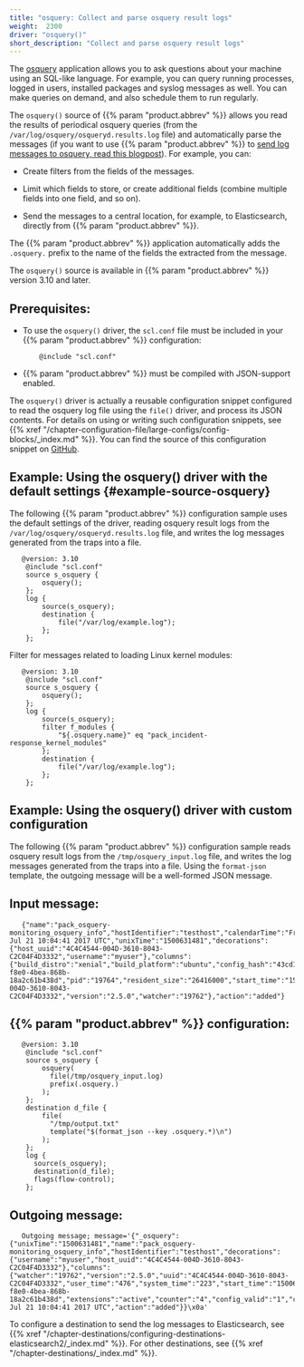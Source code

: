 ```yaml
---
title: "osquery: Collect and parse osquery result logs"
weight:  2300
driver: "osquery()"
short_description: "Collect and parse osquery result logs"
---
```

<!-- DISCLAIMER: This file is based on the syslog-ng Open Source Edition documentation https://github.com/balabit/syslog-ng-ose-guides/commit/2f4a52ee61d1ea9ad27cb4f3168b95408fddfdf2 and is used under the terms of The syslog-ng Open Source Edition Documentation License. The file has been modified by Axoflow. -->

The [osquery](https://osquery.io) application allows you to ask questions about your machine using an SQL-like language. For example, you can query running processes, logged in users, installed packages and syslog messages as well. You can make queries on demand, and also schedule them to run regularly.

The `osquery()` source of {{% param "product.abbrev" %}} allows you read the results of periodical osquery queries (from the `/var/log/osquery/osqueryd.results.log` file) and automatically parse the messages (if you want to use {{% param "product.abbrev" %}} to [send log messages to osquery, read this blogpost](https://syslog-ng.com/blog/endpoint-visibility-and-monitoring-using-osquery-and-syslog-ng/)). For example, you can:

  - Create filters from the fields of the messages.

  - Limit which fields to store, or create additional fields (combine multiple fields into one field, and so on).

  - Send the messages to a central location, for example, to Elasticsearch, directly from {{% param "product.abbrev" %}}.

The {{% param "product.abbrev" %}} application automatically adds the `.osquery.` prefix to the name of the fields the extracted from the message.

The `osquery()` source is available in {{% param "product.abbrev" %}} version 3.10 and later.


## Prerequisites:

  - To use the `osquery()` driver, the `scl.conf` file must be included in your {{% param "product.abbrev" %}} configuration:
    
    ```shell
        @include "scl.conf"
    
    ```

  - {{% param "product.abbrev" %}} must be compiled with JSON-support enabled.


The `osquery()` driver is actually a reusable configuration snippet configured to read the osquery log file using the `file()` driver, and process its JSON contents. For details on using or writing such configuration snippets, see {{% xref "/chapter-configuration-file/large-configs/config-blocks/_index.md" %}}. You can find the source of this configuration snippet on [GitHub](https://github.com/axoflow/axosyslog/blob/master/scl/osquery/plugin.conf).


## Example: Using the osquery() driver with the default settings {#example-source-osquery}

The following {{% param "product.abbrev" %}} configuration sample uses the default settings of the driver, reading osquery result logs from the `/var/log/osquery/osqueryd.results.log` file, and writes the log messages generated from the traps into a file.

```shell
   @version: 3.10
    @include "scl.conf"
    source s_osquery {
        osquery();
    };
    log {
        source(s_osquery);
        destination {
            file("/var/log/example.log");
        };
    };
```

Filter for messages related to loading Linux kernel modules:

```shell
   @version: 3.10
    @include "scl.conf"
    source s_osquery {
        osquery();
    };
    log {
        source(s_osquery);
        filter f_modules {
            "${.osquery.name}" eq "pack_incident-response_kernel_modules"
        };
        destination {
            file("/var/log/example.log");
        };
    };
```



## Example: Using the osquery() driver with custom configuration

The following {{% param "product.abbrev" %}} configuration sample reads osquery result logs from the `/tmp/osquery_input.log` file, and writes the log messages generated from the traps into a file. Using the `format-json` template, the outgoing message will be a well-formed JSON message.


## Input message:

```shell
   {"name":"pack_osquery-monitoring_osquery_info","hostIdentifier":"testhost","calendarTime":"Fri Jul 21 10:04:41 2017 UTC","unixTime":"1500631481","decorations":{"host_uuid":"4C4C4544-004D-3610-8043-C2C04F4D3332","username":"myuser"},"columns":{"build_distro":"xenial","build_platform":"ubuntu","config_hash":"43cd1c6a7d0c283e21e026a53e619b2e582e94ee","config_valid":"1","counter":"4","extensions":"active","instance_id":"d0c3eb0d-f8e0-4bea-868b-18a2c61b438d","pid":"19764","resident_size":"26416000","start_time":"1500629552","system_time":"223","user_time":"476","uuid":"4C4C4544-004D-3610-8043-C2C04F4D3332","version":"2.5.0","watcher":"19762"},"action":"added"}
```



## {{% param "product.abbrev" %}} configuration:

```shell
   @version: 3.10
    @include "scl.conf"
    source s_osquery {
        osquery(
          file(/tmp/osquery_input.log)
          prefix(.osquery.)
        );
    };
    destination d_file {
        file(
          "/tmp/output.txt"
          template("$(format_json --key .osquery.*)\n")
        );
    };
    log {
      source(s_osquery);
      destination(d_file);
      flags(flow-control);
    };
```

## Outgoing message:

```shell
   Outgoing message; message='{"_osquery":{"unixTime":"1500631481","name":"pack_osquery-monitoring_osquery_info","hostIdentifier":"testhost","decorations":{"username":"myuser","host_uuid":"4C4C4544-004D-3610-8043-C2C04F4D3332"},"columns":{"watcher":"19762","version":"2.5.0","uuid":"4C4C4544-004D-3610-8043-C2C04F4D3332","user_time":"476","system_time":"223","start_time":"1500629552","resident_size":"26416000","pid":"19764","instance_id":"d0c3eb0d-f8e0-4bea-868b-18a2c61b438d","extensions":"active","counter":"4","config_valid":"1","config_hash":"43cd1c6a7d0c283e21e026a53e619b2e582e94ee","build_platform":"ubuntu","build_distro":"xenial"},"calendarTime":"Fri Jul 21 10:04:41 2017 UTC","action":"added"}}\x0a'
```



To configure a destination to send the log messages to Elasticsearch, see {{% xref "/chapter-destinations/configuring-destinations-elasticsearch2/_index.md" %}}. For other destinations, see {{% xref "/chapter-destinations/_index.md" %}}.
